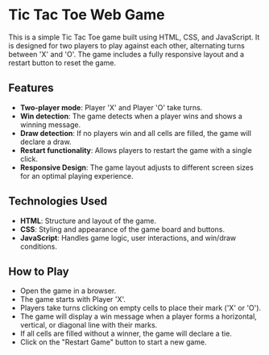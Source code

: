 # Tic Tac Toe Web Game

This is a simple Tic Tac Toe game built using HTML, CSS, and JavaScript. It is designed for two players to play against each other, alternating turns between 'X' and 'O'. The game includes a fully responsive layout and a restart button to reset the game.

## Features
- **Two-player mode**: Player 'X' and Player 'O' take turns.
- **Win detection**: The game detects when a player wins and shows a winning message.
- **Draw detection**: If no players win and all cells are filled, the game will declare a draw.
- **Restart functionality**: Allows players to restart the game with a single click.
- **Responsive Design**: The game layout adjusts to different screen sizes for an optimal playing experience.

## Technologies Used
- **HTML**: Structure and layout of the game.
- **CSS**: Styling and appearance of the game board and buttons.
- **JavaScript**: Handles game logic, user interactions, and win/draw conditions.

## How to Play
- Open the game in a browser.
- The game starts with Player 'X'.
- Players take turns clicking on empty cells to place their mark ('X' or 'O').
- The game will display a win message when a player forms a horizontal, vertical, or diagonal line with their marks.
- If all cells are filled without a winner, the game will declare a tie.
- Click on the "Restart Game" button to start a new game.
